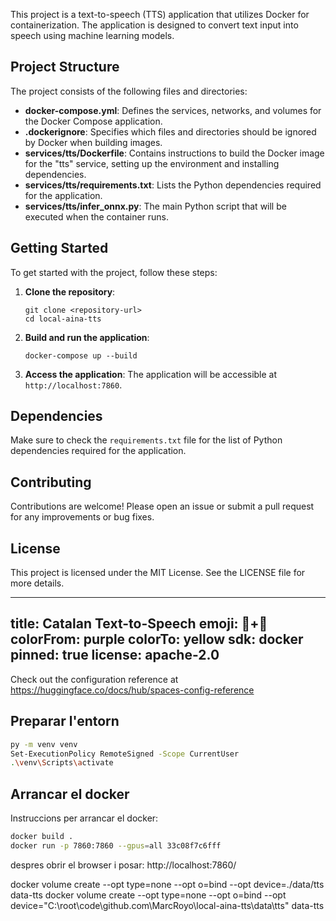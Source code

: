 This project is a text-to-speech (TTS) application that utilizes Docker for containerization. The application is designed to convert text input into speech using machine learning models.

## Project Structure

The project consists of the following files and directories:

- **docker-compose.yml**: Defines the services, networks, and volumes for the Docker Compose application.
- **.dockerignore**: Specifies which files and directories should be ignored by Docker when building images.
- **services/tts/Dockerfile**: Contains instructions to build the Docker image for the "tts" service, setting up the environment and installing dependencies.
- **services/tts/requirements.txt**: Lists the Python dependencies required for the application.
- **services/tts/infer_onnx.py**: The main Python script that will be executed when the container runs.

## Getting Started

To get started with the project, follow these steps:

1. **Clone the repository**:
   ```
   git clone <repository-url>
   cd local-aina-tts
   ```

2. **Build and run the application**:
   ```
   docker-compose up --build
   ```

3. **Access the application**:
   The application will be accessible at `http://localhost:7860`.

## Dependencies

Make sure to check the `requirements.txt` file for the list of Python dependencies required for the application.

## Contributing

Contributions are welcome! Please open an issue or submit a pull request for any improvements or bug fixes.

## License

This project is licensed under the MIT License. See the LICENSE file for more details.

---
title: Catalan Text-to-Speech
emoji: 🍵+🥑
colorFrom: purple
colorTo: yellow
sdk: docker
pinned: true
license: apache-2.0
---

Check out the configuration reference at https://huggingface.co/docs/hub/spaces-config-reference

## Preparar l'entorn

```bash
py -m venv venv
Set-ExecutionPolicy RemoteSigned -Scope CurrentUser 
.\venv\Scripts\activate 
```

## Arrancar el docker

Instruccions per arrancar el docker:
```bash
docker build .
docker run -p 7860:7860 --gpus=all 33c08f7c6fff
```
despres obrir el browser i posar: http://localhost:7860/


docker volume create --opt type=none --opt o=bind --opt device=./data/tts data-tts
docker volume create --opt type=none --opt o=bind --opt device="C:\root\code\github.com\MarcRoyo\local-aina-tts\data\tts" data-tts